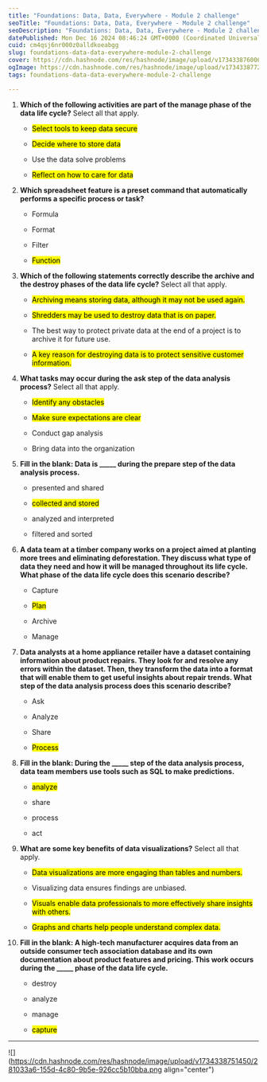 ```yaml
---
title: "Foundations: Data, Data, Everywhere - Module 2 challenge"
seoTitle: "Foundations: Data, Data, Everywhere - Module 2 challenge"
seoDescription: "Foundations: Data, Data, Everywhere - Module 2 challenge"
datePublished: Mon Dec 16 2024 08:46:24 GMT+0000 (Coordinated Universal Time)
cuid: cm4qsj6nr000z0alldkoeabgg
slug: foundations-data-data-everywhere-module-2-challenge
cover: https://cdn.hashnode.com/res/hashnode/image/upload/v1734338760067/5d0f39ad-9932-416f-b8d1-3282e33343eb.png
ogImage: https://cdn.hashnode.com/res/hashnode/image/upload/v1734338772721/3226ac29-b4df-45c8-8d8f-2ee985dab3b4.png
tags: foundations-data-data-everywhere-module-2-challenge

---
```


1. **Which of the following activities are part of the manage phase of the data life cycle?** Select all that apply.
    
    * <mark>Select tools to keep data secure</mark>
        
    * <mark>Decide where to store data</mark>
        
    * Use the data solve problems
        
    * <mark>Reflect on how to care for data</mark>
        
2. **Which spreadsheet feature is a preset command that automatically performs a specific process or task?**
    
    * Formula
        
    * Format
        
    * Filter
        
    * <mark>Function</mark>
        
3. **Which of the following statements correctly describe the archive and the destroy phases of the data life cycle?** Select all that apply.
    
    * <mark>Archiving means storing data, although it may not be used again.</mark>
        
    * <mark>Shredders may be used to destroy data that is on paper.</mark>
        
    * The best way to protect private data at the end of a project is to archive it for future use.
        
    * <mark>A key reason for destroying data is to protect sensitive customer information.</mark>
        
4. **What tasks may occur during the ask step of the data analysis process?** Select all that apply.
    
    * <mark>Identify any obstacles</mark>
        
    * <mark>Make sure expectations are clear</mark>
        
    * Conduct gap analysis
        
    * Bring data into the organization
        
5. **Fill in the blank: Data is \_\_\_\_\_ during the prepare step of the data analysis process.**
    
    * presented and shared
        
    * <mark>collected and stored</mark>
        
    * analyzed and interpreted
        
    * filtered and sorted
        
6. **A data team at a timber company works on a project aimed at planting more trees and eliminating deforestation. They discuss what type of data they need and how it will be managed throughout its life cycle. What phase of the data life cycle does this scenario describe?**
    
    * Capture
        
    * <mark>Plan</mark>
        
    * Archive
        
    * Manage
        
7. **Data analysts at a home appliance retailer have a dataset containing information about product repairs. They look for and resolve any errors within the dataset. Then, they transform the data into a format that will enable them to get useful insights about repair trends. What step of the data analysis process does this scenario describe?**
    
    * Ask
        
    * Analyze
        
    * Share
        
    * <mark>Process</mark>
        
8. **Fill in the blank: During the \_\_\_\_\_ step of the data analysis process, data team members use tools such as SQL to make predictions.**
    
    * <mark>analyze</mark>
        
    * share
        
    * process
        
    * act
        
9. **What are some key benefits of data visualizations?** Select all that apply.
    
    * <mark>Data visualizations are more engaging than tables and numbers.</mark>
        
    * Visualizing data ensures findings are unbiased.
        
    * <mark>Visuals enable data professionals to more effectively share insights with others.</mark>
        
    * <mark>Graphs and charts help people understand complex data.</mark>
        
10. **Fill in the blank: A high-tech manufacturer acquires data from an outside consumer tech association database and its own documentation about product features and pricing. This work occurs during the \_\_\_\_\_ phase of the data life cycle.**
    
    * destroy
        
    * analyze
        
    * manage
        
    * <mark>capture</mark>
        

---

![](https://cdn.hashnode.com/res/hashnode/image/upload/v1734338751450/281033a6-155d-4c80-9b5e-926cc5b10bba.png align="center")